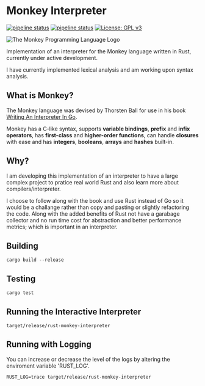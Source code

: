 # Monkey Interpreter
[![pipeline status](https://img.shields.io/badge/Version-0.3.0-blue)](https://gitlab.com/DeveloperC/rust-monkey-interpreter/commits/master) [![pipeline status](https://gitlab.com/DeveloperC/rust-monkey-interpreter/badges/master/pipeline.svg)](https://gitlab.com/DeveloperC/rust-monkey-interpreter/commits/master) [![License: GPL v3](https://img.shields.io/badge/License-GPLv3-blue.svg)](https://www.gnu.org/licenses/gpl-3.0)

![The Monkey Programming Language Logo](https://cloud.githubusercontent.com/assets/1013641/22617482/9c60c27c-eb09-11e6-9dfa-b04c7fe498ea.png)

Implementation of an interpreter for the Monkey language written in Rust, currently under active development.

I have currently implemented lexical analysis and am working upon syntax analysis.

## What is Monkey?

The Monkey language was devised by Thorsten Ball for use in his book [Writing An Interpreter In Go](https://interpreterbook.com/#the-monkey-programming-language).

Monkey has a C-like syntax, supports **variable bindings**, **prefix** and **infix operators**, has **first-class** and **higher-order functions**, can handle **closures** with ease and has **integers**, **booleans**, **arrays** and **hashes** built-in.

## Why?

I am developing this implementation of an interpreter to have a large complex project to pratice real world Rust and also learn more about compilers/interpreter.

I choose to follow along with the book and use Rust instead of Go so it would be a challange rather than copy and pasting or slightly refactoring the code. Along with the added benefits of Rust not have a garabage collector and no run time cost for abstraction and better performance metrics; which is important in an interpreter.

## Building
```
cargo build --release
```

## Testing
```
cargo test
```

## Running the Interactive Interpreter
```
target/release/rust-monkey-interpreter
```

## Running with Logging
You can increase or decrease the level of the logs by altering the enviroment variable 'RUST_LOG'.

```
RUST_LOG=trace target/release/rust-monkey-interpreter
```
